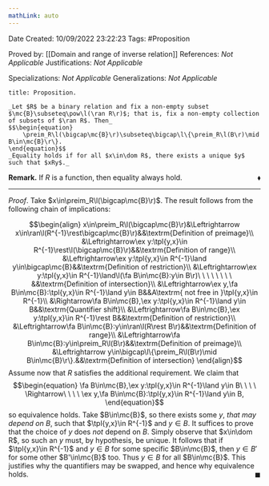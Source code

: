 ```yaml
---
mathLink: auto
---
```


<div class="topSpace"></div>

Date Created: 10/09/2022 23:22:23
Tags: #Proposition

Proved by: [[Domain and range of inverse relation]]
References: _Not Applicable_
Justifications: _Not Applicable_

Specializations: _Not Applicable_
Generalizations: _Not Applicable_

``` ad-Proposition
title: Proposition.

_Let $R$ be a binary relation and fix a non-empty subset $\mc{B}\subseteq\pow\l(\ran R\r)$; that is, fix a non-empty collection of subsets of $\ran R$. Then_
$$\begin{equation}
    \preim_R\l(\bigcap\mc{B}\r)\subseteq\bigcap\l\{\preim_R\l(B\r)\mid B\in\mc{B}\r\}.
\end{equation}$$
_Equality holds if for all $x\in\dom R$, there exists a unique $y$ such that $xRy$._

```

**Remark.** If $R$ is a function, then equality always hold.<span style="float:right;">$\blacklozenge$</span>

---

_Proof_. Take $x\in\preim_R\l(\bigcap\mc{B}\r)$. The result follows from the following chain of implications:

$$\begin{align}
    x\in\preim_R\l(\bigcap\mc{B}\r)&\Leftrightarrow x\in\ran\l(R^{-1}\rest\bigcap\mc{B}\r)&&\textrm{Definition of preimage}\\
    &\Leftrightarrow\ex y:\tpl{y,x}\in R^{-1}\rest\l(\bigcap\mc{B}\r)&&\textrm{Definition of range}\\
    &\Leftrightarrow\ex y:\tpl{y,x}\in R^{-1}\land y\in\bigcap\mc{B}&&\textrm{Definition of restriction}\\
    &\Leftrightarrow\ex y:\tpl{y,x}\in R^{-1}\land\l(\fa B\in\mc{B}:y\in B\r)\ \ \ \ \ \ \ \ &&\textrm{Definition of intersection}\\
    &\Leftrightarrow\ex y,\fa B\in\mc{B}:\tpl{y,x}\in R^{-1}\land y\in B&&A\textrm{ not free in }\tpl{y,x}\in R^{-1}\\
    &\Rightarrow\fa B\in\mc{B},\ex y:\tpl{y,x}\in R^{-1}\land y\in B&&\textrm{Quantifier shift}\\
    &\Leftrightarrow\fa B\in\mc{B},\ex y:\tpl{y,x}\in R^{-1}\rest B&&\textrm{Definition of restriction}\\
    &\Leftrightarrow\fa B\in\mc{B}:y\in\ran\l(R\rest B\r)&&\textrm{Definition of range}\\
    &\Leftrightarrow\fa B\in\mc{B}:y\in\preim_R\l(B\r)&&\textrm{Definition of preimage}\\
    &\Leftrightarrow y\in\bigcap\l\{\preim_R\l(B\r)\mid B\in\mc{B}\r\}.&&\textrm{Definition of intersection}
\end{align}$$
Assume now that $R$ satisfies the additional requirement. We claim that
$$\begin{equation}
    \fa B\in\mc{B},\ex y:\tpl{y,x}\in R^{-1}\land y\in B\ \ \ \ \Rightarrow\ \ \ \ \ex y,\fa B\in\mc{B}:\tpl{y,x}\in R^{-1}\land y\in B,
\end{equation}$$
so equivalence holds. Take $B\in\mc{B}$, so there exists some $y$, _that may depend on $B$_, such that $\tpl{y,x}\in R^{-1}$ and $y\in B$. It suffices to prove that the choice of $y$ does _not_ depend on $B$. Simply observe that $x\in\dom R$, so such an $y$ must, by hypothesis, be unique. It follows that if $\tpl{y,x}\in R^{-1}$ and $y\in B$ for some specific $B\in\mc{B}$, then $y\in B'$ for some other $B'\in\mc{B}$ too. Thus $y\in B$ for all $B\in\mc{B}$. This justifies why the quantifiers may be swapped, and hence why equivalence holds.<span style="float:right;">$\blacksquare$</span>
